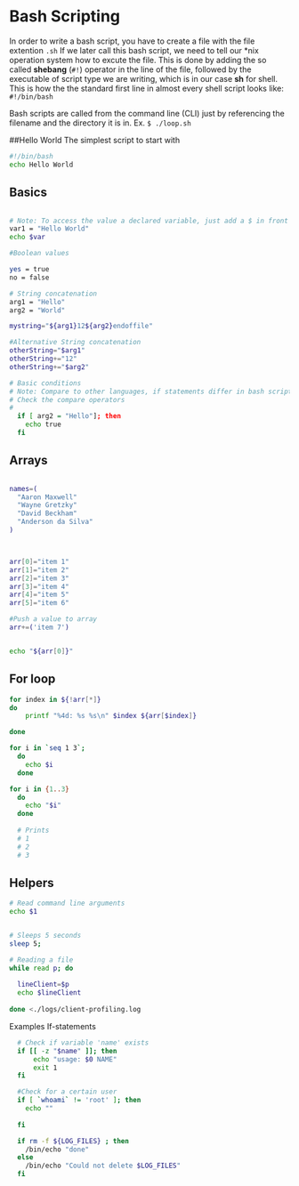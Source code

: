 # Bash Scripting

In order to write a bash script, you have to create a file with the file extention ```.sh``` If we later call this bash script, we need to tell our *nix operation system how to excute the file. This is done by adding the so called **shebang** (```#!```) operator in the line of the file, followed by the executable of script type we are writing, which is in our case **sh** for shell. This is how the the standard first line in almost every shell script looks like: ``` #!/bin/bash```


Bash scripts are called from the command line (CLI) just by referencing the filename and the directory it is in. Ex. ```$ ./loop.sh```

##Hello World
The simplest script to start with
```Bash
#!/bin/bash          
echo Hello World    
```




## Basics

```Bash

# Note: To access the value a declared variable, just add a $ in front of the variable name.
var1 = "Hello World"
echo $var

#Boolean values

yes = true
no = false

# String concatenation
arg1 = "Hello"
arg2 = "World"

mystring="${arg1}12${arg2}endoffile"

#Alternative String concatenation
otherString="$arg1"
otherString+="12"
otherString+="$arg2"

# Basic conditions
# Note: Compare to other languages, if statements differ in bash scripting.
# Check the compare operators
#
  if [ arg2 = "Hello"]; then
    echo true
  fi


```
## Arrays

```Bash

names=(
  "Aaron Maxwell"
  "Wayne Gretzky"
  "David Beckham"
  "Anderson da Silva"
)



arr[0]="item 1"
arr[1]="item 2"
arr[2]="item 3"
arr[3]="item 4"
arr[4]="item 5"
arr[5]="item 6"

#Push a value to array
arr+=('item 7')


echo "${arr[0]}"

```

## For loop
```Bash
for index in ${!arr[*]}
do
    printf "%4d: %s %s\n" $index ${arr[$index]}

done

for i in `seq 1 3`;
  do
    echo $i
  done  

for i in {1..3}
  do
    echo "$i"
  done   
  
  # Prints
  # 1
  # 2
  # 3  

```




## Helpers
```Bash
# Read command line arguments
echo $1


# Sleeps 5 seconds
sleep 5;

# Reading a file
while read p; do
  
  lineClient=$p
  echo $lineClient
  
done <./logs/client-profiling.log
```

Examples If-statements
```bash
  # Check if variable 'name' exists
  if [[ -z "$name" ]]; then
      echo "usage: $0 NAME"
      exit 1
  fi

  #Check for a certain user
  if [ `whoami` != 'root' ]; then
    echo ""
    
  fi

  if rm -f ${LOG_FILES} ; then
    /bin/echo "done"
  else
    /bin/echo "Could not delete $LOG_FILES"
  fi



```



  

